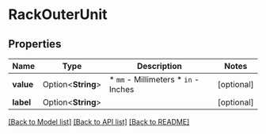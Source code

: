 # RackOuterUnit

## Properties

Name | Type | Description | Notes
------------ | ------------- | ------------- | -------------
**value** | Option<**String**> | * `mm` - Millimeters * `in` - Inches | [optional]
**label** | Option<**String**> |  | [optional]

[[Back to Model list]](../README.md#documentation-for-models) [[Back to API list]](../README.md#documentation-for-api-endpoints) [[Back to README]](../README.md)



